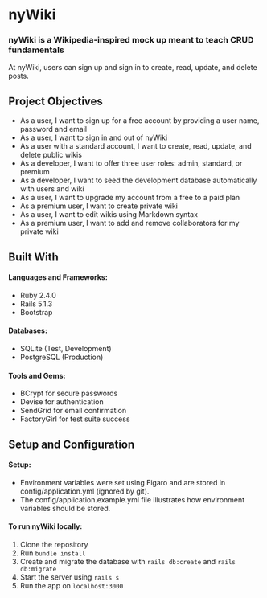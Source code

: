 # nyWiki

### nyWiki is a Wikipedia-inspired mock up meant to teach CRUD fundamentals

At nyWiki, users can sign up and sign in to create, read, update, and delete posts.

## Project Objectives

- As a user, I want to sign up for a free account by providing a user name, password and email
- As a user, I want to sign in and out of nyWiki
- As a user with a standard account, I want to create, read, update, and delete public wikis
- As a developer, I want to offer three user roles: admin, standard, or premium
- As a developer, I want to seed the development database automatically with users and wiki
- As a user, I want to upgrade my account from a free to a paid plan
- As a premium user, I want to create private wiki
- As a user, I want to edit wikis using Markdown syntax
- As a premium user, I want to add and remove collaborators for my private wiki

## Built With

#### Languages and Frameworks:
- Ruby 2.4.0
- Rails 5.1.3
- Bootstrap

#### Databases:
- SQLite (Test, Development)
- PostgreSQL (Production)

#### Tools and Gems:
- BCrypt for secure passwords
- Devise for authentication
- SendGrid for email confirmation
- FactoryGirl for test suite success

## Setup and Configuration

#### Setup:

- Environment variables were set using Figaro and are stored in config/application.yml (ignored by git).
- The config/application.example.yml file illustrates how environment variables should be stored.

#### To run nyWiki locally:

1. Clone the repository
2. Run `bundle install`
3. Create and migrate the database with `rails db:create` and `rails db:migrate`
4. Start the server using `rails s`
5. Run the app on `localhost:3000`
